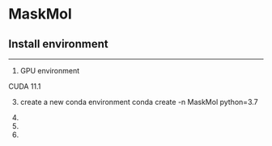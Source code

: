 # MaskMol

## Install environment

---

1. GPU environment
   
CUDA 11.1

3. create a new conda environment
conda create -n MaskMol python=3.7

5. 

6. 
7. 
